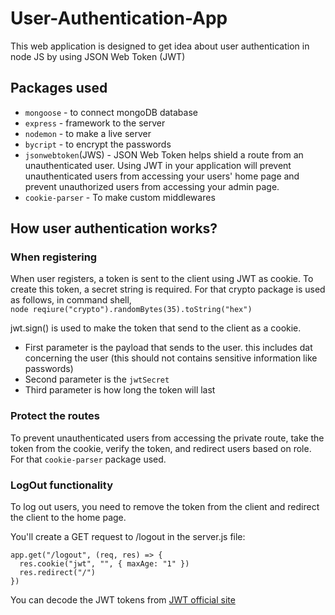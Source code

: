 # User-Authentication-App
This web application is designed to get idea about user authentication in node JS by using JSON Web Token (JWT)

## Packages used
- `mongoose`          - to connect mongoDB database
- `express`           - framework to the server
- `nodemon`           - to make a live server
- `bycript`           - to  encrypt the passwords
- `jsonwebtoken`(JWS) - JSON Web Token helps shield a route from an unauthenticated user. Using JWT in your application will prevent unauthenticated users from accessing your users' home page and prevent unauthorized users from accessing your admin page.
- `cookie-parser`     - To make custom middlewares

## How user authentication works?
### When registering
When user registers, a token is sent to the client using JWT as cookie.
To create this token, a secret string is required. For that crypto package is used as follows, in command shell,  
```node reqiure("crypto").randomBytes(35).toString("hex")```

jwt.sign() is used to make the token that send to the client as a cookie.
- First parameter is the payload that sends to the user. this includes dat concerning the user (this should not contains sensitive information like passwords)
- Second parameter is the ``jwtSecret``
- Third parameter is how long the token will last

### Protect the routes
To prevent unauthenticated users from accessing the private route, take the token from the cookie, verify the token, and redirect users based on role.
For that ``cookie-parser`` package used.

### LogOut  functionality
To log out users, you need to remove the token from the client and redirect the client to the home page.

You'll create a GET request to /logout in the server.js file:
```
app.get("/logout", (req, res) => {
  res.cookie("jwt", "", { maxAge: "1" })
  res.redirect("/")
})
```

You can decode the JWT tokens from [JWT official site](jwt.io)

